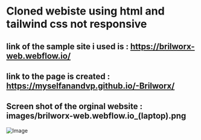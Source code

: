 # Cloned webiste using html and tailwind css not responsive

## link of the sample site i used is : https://brilworx-web.webflow.io/

## link to the page is created : https://myselfanandvp.github.io/-Brilworx/

## Screen shot of the orginal website : images/brilworx-web.webflow.io_(laptop).png


![Image](https://github.com/user-attachments/assets/5ef63fe6-8256-4048-b93d-91dff475b0b0)
